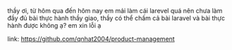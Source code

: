 thầy ơi, từ hôm qua đến hôm nay em mải làm cái larevel quá nên chưa làm đầy đủ bài thực hành thầy giao, thầy có thể chấm cả bài laravel và bài thực hành được không ạ? em xin lỗi ạ

link: https://github.com/qnhat2004/product-management
